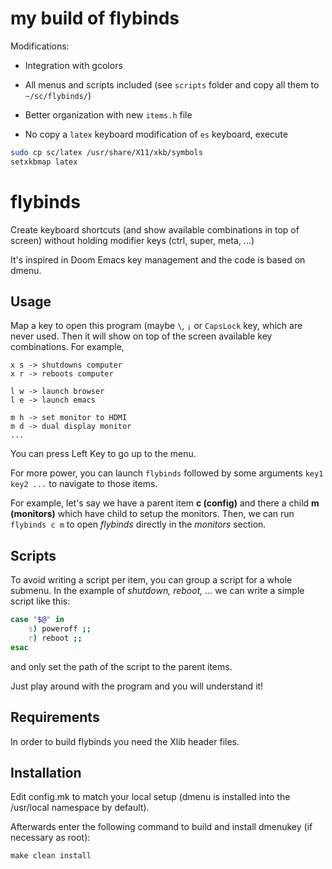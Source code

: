 # my build of flybinds
Modifications:
- Integration with gcolors
- All menus and scripts included (see `scripts` folder and copy all them to `~/sc/flybinds/`)
- Better organization with new `items.h` file

- No copy a `latex` keyboard modification of `es` keyboard, execute
```bash
sudo cp sc/latex /usr/share/X11/xkb/symbols
setxkbmap latex
```

# flybinds
Create keyboard shortcuts (and show available combinations in top of screen) without holding
modifier keys (ctrl, super, meta, ...)

It's inspired in Doom Emacs key management and the code is based on dmenu.
## Usage
Map a key to open this program (maybe `\`, `¡` or `CapsLock` key, which are never used.
Then it will show on top of the screen available key combinations. For example,

```
x s -> shutdowns computer
x r -> reboots computer

l w -> launch browser
l e -> launch emacs

m h -> set monitor to HDMI
m d -> dual display monitor
...
```
You can press Left Key to go up to the menu.

For more power, you can launch `flybinds` followed by some arguments `key1 key2 ...` to navigate to those items.

For example, let's say we have a parent item **c (config)** and there a child **m (monitors)** which have child to setup the monitors. Then, we can run `flybinds c m` to open *flybinds* directly in the *monitors* section.

## Scripts
To avoid writing a script per item, you can group a script for a whole submenu. In the example of *shutdown, reboot, ...* we can write a simple script like this:
```bash
case "$@" in
    s) poweroff ;;
    r) reboot ;;
esac
```
and only set the path of the script to the parent items.

Just play around with the program and you will understand it!


Requirements
------------
In order to build flybinds you need the Xlib header files.


Installation
------------
Edit config.mk to match your local setup (dmenu is installed into
the /usr/local namespace by default).

Afterwards enter the following command to build and install dmenukey
(if necessary as root):

    make clean install
